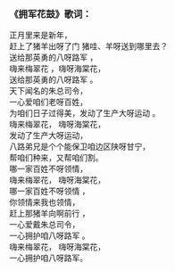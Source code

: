 

### 《拥军花鼓》歌词：

正月里来是新年，  
赶上了猪羊出呀了门 猪哇、羊呀送到哪里去？  
送给那英勇的八呀路军 ，  
嗨来梅翠花 ，嗨呀海棠花，  
送给那英勇的八呀路军 。  
天下闻名的朱总司令，  
一心爱咱们老呀百姓，  
为咱们日子过得美，发动了生产大呀运动 。  
嗨来梅翠花， 嗨呀海棠花，  
发动了生产大呀运动，  
八路弟兄是个个能保卫咱边区陕呀甘宁，  
帮咱们种来，又帮咱们割。  
哪一家百姓不呀领情，  
嗨来梅翠花， 嗨呀海棠花，  
哪一家百姓不呀领情 ，  
你领情来我也领情，  
赶上那猪羊向啊前行 ，  
一心爱戴朱总司令，  
一心拥护咱八呀路军 。  
嗨来梅翠花， 嗨呀海棠花，  
一心拥护咱八呀路军。

